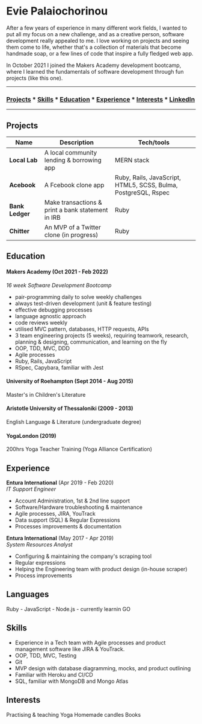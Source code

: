 # Evie Palaiochorinou

After a few years of experience in many different work fields, I wanted to put all my focus on a new challenge, and as a creative person, software development really appealed to me. I love working on projects and seeing them come to life, whether that's a collection of materials that become handmade soap, or a few lines of code that inspire a fully fledged web app.

In October 2021 I joined the Makers Academy development bootcamp, where I learned the fundamentals of software development through fun projects (like this one).

---
### [Projects](#project) * [Skills](#skills) * [Education](#education) * [Experience](#experience) * [Interests](#interests) * [LinkedIn](https://www.linkedin.com/in/eviepalaiochorinou/ "linkedin")
---

## Projects

| Name                         | Description       | Tech/tools        |
| ---------------------------- | ----------------- | ----------------- |
| **Local Lab**            | A local community lending & borrowing app | MERN stack |
| **Acebook** | A Fcebook clone app | Ruby, Rails, JavaScript, HTML5, SCSS, Bulma, PostgreSQL, Rspec|
| **Bank Ledger** | Make transactions & print a bank statement in IRB | Ruby |
| **Chitter** | An MVP of a Twitter clone (in progress) | Ruby |

## Education

#### Makers Academy (Oct 2021 - Feb 2022)
_16 week Software Development Bootcamp_

- pair-programming daily to solve weekly challenges
- always test-driven development (unit & feature testing)
- effective debugging processes
- language agnostic approach
- code reviews weekly
- utilised MVC pattern, databases, HTTP requests, APIs
- 3 team engineering projects (5 weeks), requiring teamwork, research, planning & designing, communication, and learning on the fly
- OOP, TDD, MVC, DDD
- Agile processes
- Ruby, Rails, JavaScript
- RSpec, Capybara, familiar with Jest

#### University of Roehampton (Sept 2014 - Aug 2015)

Master's in Children's Literature

#### Aristotle University of Thessaloniki (2009 - 2013)

English Language & Literature (undergraduate degree)

#### YogaLondon (2019)

200hrs Yoga Teacher Training (Yoga Alliance Certification)

## Experience

**Entura International** (Apr 2019 - Feb 2020)  
_IT Support Engineer_

- Account Administration, 1st & 2nd line support
- Software/Hardware troubleshooting & maintenance
- Agile processes, JIRA, YouTrack
- Data support (SQL) & Regular Expressions
- Processes improvements & documentation


**Entura International** (May 2017 - Apr 2019)  
_System Resources Analyst_

- Configuring & maintaining the company's scraping tool
- Regular expressions
- Helping the Engineering team with product design (in-house scraper)
- Process improvements

## Languages

Ruby - JavaScript - Node.js - currently learnin GO

## Skills

- Experience in a Tech team with Agile processes and product management software like JIRA & YouTrack.
- OOP, TDD, MVC, Testing
- Git
- MVP design with database diagramming, mocks, and product outlining
- Familiar with Heroku and CI/CD
- SQL, familiar with MongoDB and Mongo Atlas

## Interests

Practising & teaching Yoga
Homemade candles
Books

